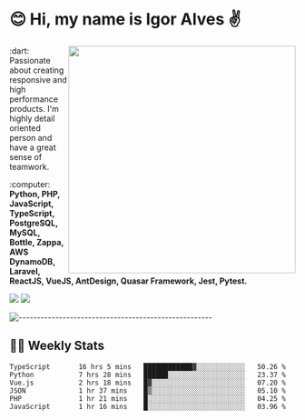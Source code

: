 # :blush: Hi, my name is Igor Alves :v:

<img src="https://github-readme-stats.vercel.app/api?username=iguit0&show_icons=true&include_all_commits=true&count_private=true&theme=dark" min-width="400px" max-width="400px" width="400px" align="right" />

<p align="left"> 
  :dart: Passionate about creating responsive and high performance products.
  I'm highly detail oriented person and have a great sense of teamwork.
</p>

<p align="left">
  :computer: <strong>Python, PHP, JavaScript, TypeScript, PostgreSQL, MySQL, Bottle, Zappa, AWS DynamoDB, Laravel, ReactJS, VueJS, AntDesign, Quasar Framework, Jest, Pytest.</strong>
</p>

<p align="left">
  <a href="https://www.linkedin.com/in/igor-lucio-alves" target="_blank" rel="noopener noreferrer" alt="LinkedIn">
  <img src="https://img.shields.io/badge/LinkedIn-0077B5?style=for-the-badge&logo=linkedin&logoColor=white" /></a>

  <a href="https://t.me/iguit0" target="_blank" rel="noopener noreferrer" alt="Telegram">
  <img src="https://img.shields.io/badge/Telegram-2CA5E0?style=for-the-badge&logo=telegram&logoColor=white" /></a>
</p>

![-----------------------------------------------------](https://raw.githubusercontent.com/andreasbm/readme/master/assets/lines/aqua.png)

## :man_technologist: Weekly Stats
<!--START_SECTION:waka-->

```text
TypeScript       16 hrs 5 mins   ████████████▓░░░░░░░░░░░░   50.26 %
Python           7 hrs 28 mins   ██████░░░░░░░░░░░░░░░░░░░   23.37 %
Vue.js           2 hrs 18 mins   █▓░░░░░░░░░░░░░░░░░░░░░░░   07.20 %
JSON             1 hr 37 mins    █▒░░░░░░░░░░░░░░░░░░░░░░░   05.10 %
PHP              1 hr 21 mins    █░░░░░░░░░░░░░░░░░░░░░░░░   04.25 %
JavaScript       1 hr 16 mins    █░░░░░░░░░░░░░░░░░░░░░░░░   03.96 %
```

<!--END_SECTION:waka-->
